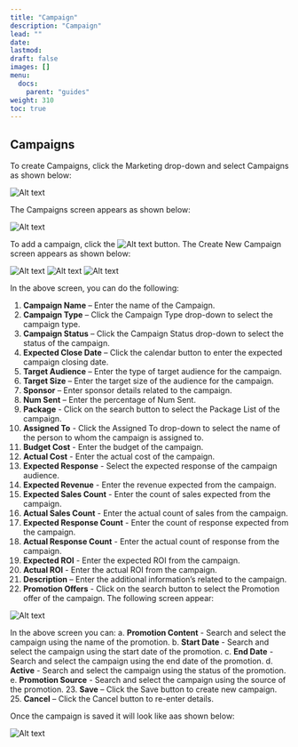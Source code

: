 ```yaml
---
title: "Campaign"
description: "Campaign"
lead: ""
date:
lastmod:
draft: false
images: []
menu:
  docs:
    parent: "guides"
weight: 310
toc: true
---
```


## Campaigns

To create Campaigns, click the Marketing drop-down and select Campaigns as shown below:

![Alt text](/images/campaign1.png "Dashboard")

The Campaigns screen appears as shown below:

![Alt text](/images/campaign2.png "Dashboard")

To add a campaign, click the ![Alt text](/images/campaign3.png "Dashboard") button. The Create New Campaign screen appears as shown below:

![Alt text](/images/campaign4.png "Dashboard")
![Alt text](/images/campaign5.png "Dashboard")
![Alt text](/images/campaign6.png "Dashboard")

In the above screen, you can do the following:
1.	**Campaign Name** – Enter the name of the Campaign.
2.	**Campaign Type** – Click the Campaign Type drop-down to select the campaign type.
3.	**Campaign Status** – Click the Campaign Status drop-down to select the status of the campaign.
4.	**Expected Close Date** – Click the calendar button to enter the expected campaign closing date.
5.	**Target Audience** – Enter the type of target audience for the campaign.
6.	**Target Size** – Enter the target size of the audience for the campaign.
7.	**Sponsor** – Enter sponsor details related to the campaign.
8.	**Num Sent** – Enter the percentage of Num Sent.
9.	**Package** - Click on the search button to select the Package List of the campaign.
10.	**Assigned To** - Click the Assigned To drop-down to select the name of the person to whom the campaign is assigned to.
11. **Budget Cost** - Enter the budget of the campaign.
12. **Actual Cost** - Enter the actual cost of the campaign.
13. **Expected Response** - Select the expected response of the campaign audience.
14. **Expected Revenue** - Enter the revenue expected from the campaign.
15. **Expected Sales Count** - Enter the count of sales expected from the campaign.
16. **Actual Sales Count** - Enter the actual count of sales from the campaign.
17. **Expected Response Count** -  Enter the count of response expected from the campaign.
18. **Actual Response Count** - Enter the actual count of response from the campaign.
19. **Expected ROI** - Enter the expected ROI from the campaign.
20. **Actual ROI** - Enter the actual ROI from the campaign.
21. **Description** – Enter the additional information’s related to the campaign.
22. **Promotion Offers** - Click on the search button to select the Promotion offer of the campaign. The following screen appear:

![Alt text](/images/campaign7.png "Dashboard")

In the above screen you can:
    a. **Promotion Content** - Search and select the campaign using the name of the promotion.
    b. **Start Date** - Search and select the campaign using the start date of the promotion.
    c. **End Date** - Search and select the campaign using the end date of the promotion.
    d. **Active** - Search and select the campaign using the status of the promotion.
    e. **Promotion Source** - Search and select the campaign using the source of the promotion.
23. **Save** – Click the Save button to create new campaign.
25.	**Cancel** – Click the Cancel button to re-enter details.

Once the campaign is saved it will look like aas shown below:

![Alt text](/images/campaign8.png "Dashboard")
